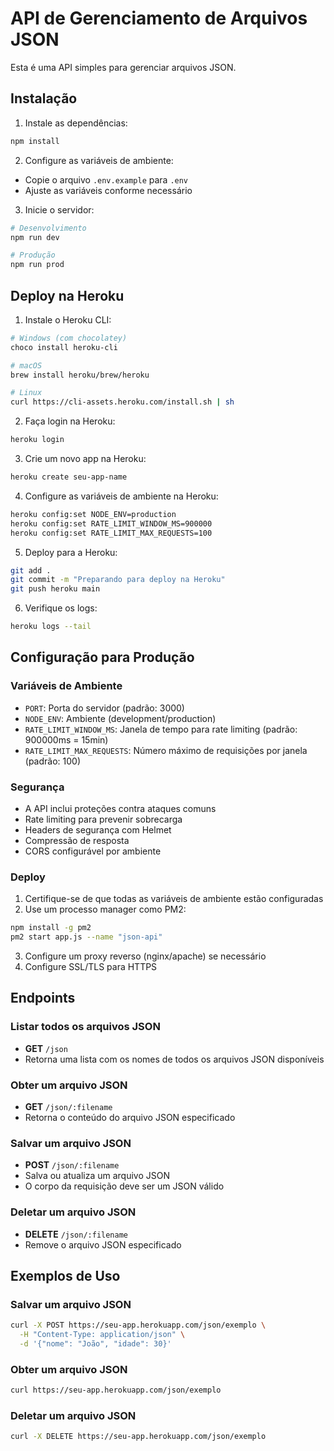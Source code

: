 # API de Gerenciamento de Arquivos JSON

Esta é uma API simples para gerenciar arquivos JSON.

## Instalação

1. Instale as dependências:
```bash
npm install
```

2. Configure as variáveis de ambiente:
- Copie o arquivo `.env.example` para `.env`
- Ajuste as variáveis conforme necessário

3. Inicie o servidor:
```bash
# Desenvolvimento
npm run dev

# Produção
npm run prod
```

## Deploy na Heroku

1. Instale o Heroku CLI:
```bash
# Windows (com chocolatey)
choco install heroku-cli

# macOS
brew install heroku/brew/heroku

# Linux
curl https://cli-assets.heroku.com/install.sh | sh
```

2. Faça login na Heroku:
```bash
heroku login
```

3. Crie um novo app na Heroku:
```bash
heroku create seu-app-name
```

4. Configure as variáveis de ambiente na Heroku:
```bash
heroku config:set NODE_ENV=production
heroku config:set RATE_LIMIT_WINDOW_MS=900000
heroku config:set RATE_LIMIT_MAX_REQUESTS=100
```

5. Deploy para a Heroku:
```bash
git add .
git commit -m "Preparando para deploy na Heroku"
git push heroku main
```

6. Verifique os logs:
```bash
heroku logs --tail
```

## Configuração para Produção

### Variáveis de Ambiente
- `PORT`: Porta do servidor (padrão: 3000)
- `NODE_ENV`: Ambiente (development/production)
- `RATE_LIMIT_WINDOW_MS`: Janela de tempo para rate limiting (padrão: 900000ms = 15min)
- `RATE_LIMIT_MAX_REQUESTS`: Número máximo de requisições por janela (padrão: 100)

### Segurança
- A API inclui proteções contra ataques comuns
- Rate limiting para prevenir sobrecarga
- Headers de segurança com Helmet
- Compressão de resposta
- CORS configurável por ambiente

### Deploy
1. Certifique-se de que todas as variáveis de ambiente estão configuradas
2. Use um processo manager como PM2:
```bash
npm install -g pm2
pm2 start app.js --name "json-api"
```

3. Configure um proxy reverso (nginx/apache) se necessário
4. Configure SSL/TLS para HTTPS

## Endpoints

### Listar todos os arquivos JSON
- **GET** `/json`
- Retorna uma lista com os nomes de todos os arquivos JSON disponíveis

### Obter um arquivo JSON
- **GET** `/json/:filename`
- Retorna o conteúdo do arquivo JSON especificado

### Salvar um arquivo JSON
- **POST** `/json/:filename`
- Salva ou atualiza um arquivo JSON
- O corpo da requisição deve ser um JSON válido

### Deletar um arquivo JSON
- **DELETE** `/json/:filename`
- Remove o arquivo JSON especificado

## Exemplos de Uso

### Salvar um arquivo JSON
```bash
curl -X POST https://seu-app.herokuapp.com/json/exemplo \
  -H "Content-Type: application/json" \
  -d '{"nome": "João", "idade": 30}'
```

### Obter um arquivo JSON
```bash
curl https://seu-app.herokuapp.com/json/exemplo
```

### Deletar um arquivo JSON
```bash
curl -X DELETE https://seu-app.herokuapp.com/json/exemplo
``` 